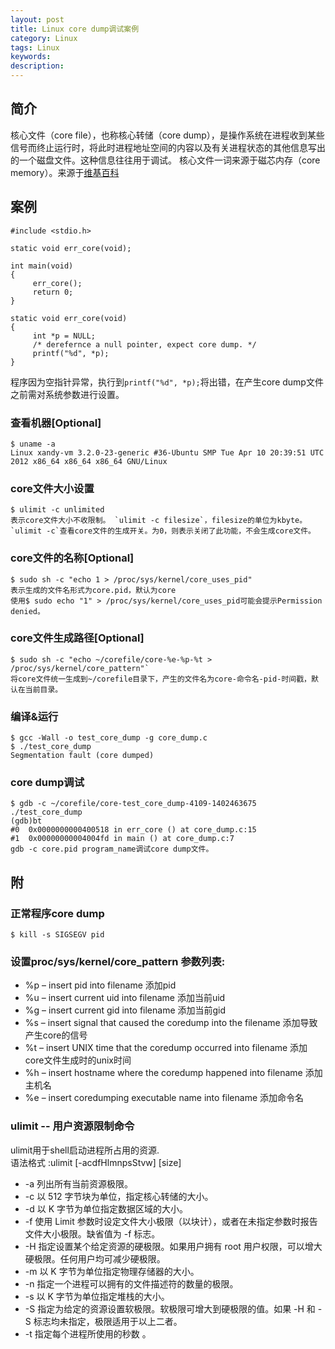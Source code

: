 ```yaml
---
layout: post
title: Linux core dump调试案例
category: Linux
tags: Linux
keywords: 
description: 
---
```


## 简介
核心文件（core file），也称核心转储（core dump），是操作系统在进程收到某些信号而终止运行时，将此时进程地址空间的内容以及有关进程状态的其他信息写出的一个磁盘文件。这种信息往往用于调试。
核心文件一词来源于磁芯内存（core memory）。来源于[维基百科](http://zh.wikipedia.org/zh/%E6%A0%B8%E5%BF%83%E6%96%87%E4%BB%B6)

## 案例
	#include <stdio.h>

	static void err_core(void);

	int main(void)
	{
	     err_core();
	     return 0;
	}

	static void err_core(void)
	{
	     int *p = NULL;
	     /* derefernce a null pointer, expect core dump. */
	     printf("%d", *p);
	}

程序因为空指针异常，执行到`printf("%d", *p);`将出错，在产生core dump文件之前需对系统参数进行设置。

### 查看机器[Optional]
	$ uname -a
	Linux xandy-vm 3.2.0-23-generic #36-Ubuntu SMP Tue Apr 10 20:39:51 UTC 2012 x86_64 x86_64 x86_64 GNU/Linux

### core文件大小设置
	$ ulimit -c unlimited
	表示core文件大小不收限制。 `ulimit -c filesize`，filesize的单位为kbyte。`ulimit -c`查看core文件的生成开关。为0，则表示关闭了此功能，不会生成core文件。


### core文件的名称[Optional]
	$ sudo sh -c "echo 1 > /proc/sys/kernel/core_uses_pid"
	表示生成的文件名形式为core.pid，默认为core
	使用$ sudo echo "1" > /proc/sys/kernel/core_uses_pid可能会提示Permission denied。

### core文件生成路径[Optional]
	$ sudo sh -c "echo ~/corefile/core-%e-%p-%t > /proc/sys/kernel/core_pattern"`  
	将core文件统一生成到~/corefile目录下，产生的文件名为core-命令名-pid-时间戳，默认在当前目录。
   
### 编译&运行
	$ gcc -Wall -o test_core_dump -g core_dump.c
	$ ./test_core_dump
	Segmentation fault (core dumped)
	

### core dump调试
	$ gdb -c ~/corefile/core-test_core_dump-4109-1402463675 ./test_core_dump  
	(gdb)bt
	#0  0x0000000000400518 in err_core () at core_dump.c:15
	#1  0x00000000004004fd in main () at core_dump.c:7
	gdb -c core.pid program_name调试core dump文件。


## 附

### 正常程序core dump
	$ kill -s SIGSEGV pid


### 设置proc/sys/kernel/core_pattern 参数列表:
* %p – insert pid into filename 添加pid
* %u – insert current uid into filename 添加当前uid
* %g – insert current gid into filename 添加当前gid
* %s – insert signal that caused the coredump into the filename 添加导致产生core的信号
* %t – insert UNIX time that the coredump occurred into filename 添加core文件生成时的unix时间
* %h – insert hostname where the coredump happened into filename 添加主机名
* %e – insert coredumping executable name into filename 添加命令名

### ulimit -- 用户资源限制命令
ulimit用于shell启动进程所占用的资源.  
语法格式 :ulimit [-acdfHlmnpsStvw] [size]  

* -a     列出所有当前资源极限。
* -c     以 512 字节块为单位，指定核心转储的大小。
* -d     以 K 字节为单位指定数据区域的大小。
* -f     使用 Limit 参数时设定文件大小极限（以块计），或者在未指定参数时报告文件大小极限。缺省值为 -f 标志。
* -H     指定设置某个给定资源的硬极限。如果用户拥有 root 用户权限，可以增大硬极限。任何用户均可减少硬极限。
* -m     以 K 字节为单位指定物理存储器的大小。
* -n     指定一个进程可以拥有的文件描述符的数量的极限。
* -s     以 K 字节为单位指定堆栈的大小。
* -S     指定为给定的资源设置软极限。软极限可增大到硬极限的值。如果 -H 和 -S 标志均未指定，极限适用于以上二者。
* -t     指定每个进程所使用的秒数 。